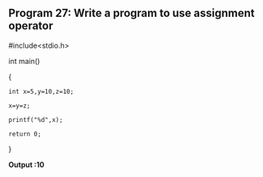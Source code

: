 ## Program 27: Write a program to use assignment operator

#include<stdio.h>

int main()

{

	int x=5,y=10,z=10;
  
	x=y=z;
  
	printf("%d",x);
  
	return 0;
  
}

**Output :10**
